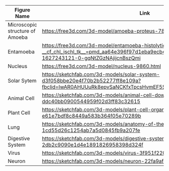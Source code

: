 ﻿| Figure Name                     | Link                           | Status                    |
|---------------------------------|----------------------------------------------------------------------------------------|------------------------------------------------------------------------|
| Microscopic structure of Amoeba | https://free3d.com/3d-model/amoeba-proteus-7814.html |                                                         Paid |                                                                  
| Entamoeba                       | https://free3d.com/3d-model/entamoeba-histolytica-2504.html?__cf_chl_jschl_tk__=pmd_aa64e396f97d1eba9ecb419e4b8cccb3f99053b0-1627243121-0-gqNtZGzNAjijcnBszQmi |                                                                                                                             Paid |                                      
| Nucleus                         | https://free3d.com/3d-model/nucleus-9860.html |                                                                Paid |                                           
| Solar Sytem                     | https://sketchfab.com/3d-models/solar-system-d3f058bbe20e4f70b2b52277ff8e109a?fbclid=IwAR0AHUUuRk8epvSaNCKfxTpcsHvmEF5SJdQsIo6dL8WGdr2XC10RrJUcPrc |                                                                             Free |                                                                 
| Animal Cell                     | https://sketchfab.com/3d-models/animal-cell-downloadable-ddc40bb0900544959f02d3ff83c32615 |                    Free |                            
| Plant Cell                      | https://sketchfab.com/3d-models/plant-cell-organelles-e61e7bdf8c8449a583b364f05e70289b |                       Free |                                
| Lung                            | https://sketchfab.com/3d-models/anatomy-of-the-airways-opaque-lungs-1cd55d26c1254ab7a5d0845fb9a207fe |         Free |                                                       
| Digestive System                | https://sketchfab.com/3d-models/digestive-system-2db2c9090e1d4e1891826958398d324f |                            Free |                            
| Virus                           | https://sketchfab.com/3d-models/virus-3f951f2202c7494c94e955087423bea8 |                                       Free |                              
| Neuron                          | https://sketchfab.com/3d-models/neuron-22fa9afe14724d9bbcffcc1160d6c447 |                                      Free |
